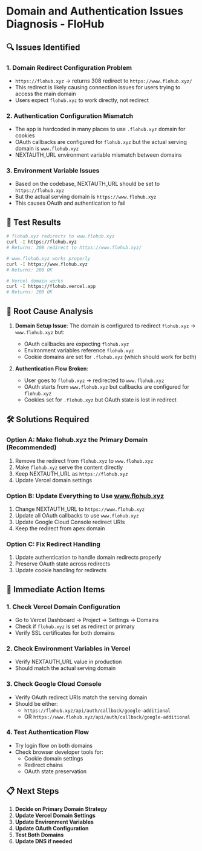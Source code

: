 # Domain and Authentication Issues Diagnosis - FloHub

## 🔍 **Issues Identified**

### 1. **Domain Redirect Configuration Problem**
- `https://flohub.xyz` → returns 308 redirect to `https://www.flohub.xyz/`
- This redirect is likely causing connection issues for users trying to access the main domain
- Users expect `flohub.xyz` to work directly, not redirect

### 2. **Authentication Configuration Mismatch**
- The app is hardcoded in many places to use `.flohub.xyz` domain for cookies
- OAuth callbacks are configured for `flohub.xyz` but the actual serving domain is `www.flohub.xyz`
- NEXTAUTH_URL environment variable mismatch between domains

### 3. **Environment Variable Issues**
- Based on the codebase, NEXTAUTH_URL should be set to `https://flohub.xyz`
- But the actual serving domain is `https://www.flohub.xyz`
- This causes OAuth and authentication to fail

## 🧪 **Test Results**

```bash
# flohub.xyz redirects to www.flohub.xyz
curl -I https://flohub.xyz
# Returns: 308 redirect to https://www.flohub.xyz/

# www.flohub.xyz works properly
curl -I https://www.flohub.xyz  
# Returns: 200 OK

# Vercel domain works
curl -I https://flohub.vercel.app
# Returns: 200 OK
```

## 🔧 **Root Cause Analysis**

1. **Domain Setup Issue**: The domain is configured to redirect `flohub.xyz` → `www.flohub.xyz` but:
   - OAuth callbacks are expecting `flohub.xyz`
   - Environment variables reference `flohub.xyz`
   - Cookie domains are set for `.flohub.xyz` (which should work for both)

2. **Authentication Flow Broken**: 
   - User goes to `flohub.xyz` → redirected to `www.flohub.xyz`
   - OAuth starts from `www.flohub.xyz` but callbacks are configured for `flohub.xyz`
   - Cookies set for `.flohub.xyz` but OAuth state is lost in redirect

## 🛠️ **Solutions Required**

### Option A: Make flohub.xyz the Primary Domain (Recommended)
1. Remove the redirect from `flohub.xyz` to `www.flohub.xyz`
2. Make `flohub.xyz` serve the content directly
3. Keep NEXTAUTH_URL as `https://flohub.xyz`
4. Update Vercel domain settings

### Option B: Update Everything to Use www.flohub.xyz
1. Change NEXTAUTH_URL to `https://www.flohub.xyz`
2. Update all OAuth callbacks to use `www.flohub.xyz`
3. Update Google Cloud Console redirect URIs
4. Keep the redirect from apex domain

### Option C: Fix Redirect Handling
1. Update authentication to handle domain redirects properly
2. Preserve OAuth state across redirects
3. Update cookie handling for redirects

## 🎯 **Immediate Action Items**

### 1. Check Vercel Domain Configuration
- Go to Vercel Dashboard → Project → Settings → Domains
- Check if `flohub.xyz` is set as redirect or primary
- Verify SSL certificates for both domains

### 2. Check Environment Variables in Vercel
- Verify NEXTAUTH_URL value in production
- Should match the actual serving domain

### 3. Check Google Cloud Console
- Verify OAuth redirect URIs match the serving domain
- Should be either:
  - `https://flohub.xyz/api/auth/callback/google-additional`
  - OR `https://www.flohub.xyz/api/auth/callback/google-additional`

### 4. Test Authentication Flow
- Try login flow on both domains
- Check browser developer tools for:
  - Cookie domain settings
  - Redirect chains
  - OAuth state preservation

## 📋 **Next Steps**

1. **Decide on Primary Domain Strategy**
2. **Update Vercel Domain Settings**
3. **Update Environment Variables**
4. **Update OAuth Configuration**
5. **Test Both Domains**
6. **Update DNS if needed**